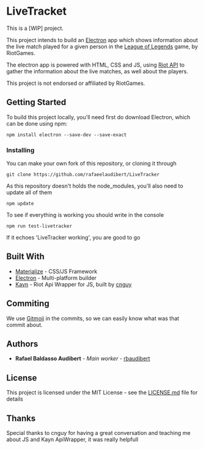 # LiveTracket

This is a [WIP] project.

This project intends to build an [Electron](https://electronjs.org/) app which shows information about the live match played for a given person in the [League of Legends](https://na.leagueoflegends.com/) game, by RiotGames.

The electron app is powered with HTML, CSS and JS, using [Riot API](https://developer.riotgames.com/) to gather the information about the live matches, as well about the players.

This project is not endorsed or affiliated by RiotGames.

## Getting Started

To build this project locally, you'll need first do download Electron, which can be done using npm:

```
npm install electron --save-dev --save-exact
```

### Installing

You can make your own fork of this repository, or cloning it through

```
git clone https://github.com/rafaeelaudibert/LiveTracker
```

As this repository doesn't holds the node_modules, you'll also need to update all of them

```
npm update
```

To see if everything is working you should write in the console
```
npm run test-livetracker
```

If it echoes 'LiveTracker working', you are good to go

## Built With

* [Materialize](http://materializecss.com/) - CSS/JS Framework
* [Electron](https://electronjs.org/) - Multi-platform builder
* [Kayn](https://github.com/cnguy/kayn) - Riot Api Wrapper for JS, built by [cnguy](https://github.com/cnguy)

## Commiting

We use [Gitmoji](https://gitmoji.carloscuesta.me/) in the commits, so we can easily know what was that commit about.

## Authors

* **Rafael Baldasso Audibert** - *Main worker* - [rbaudibert](https://github.com/rafaeelaudibert)

## License

This project is licensed under the MIT License - see the [LICENSE.md](LICENSE.md) file for details

## Thanks

Special thanks to cnguy for having a great conversation and teaching me about JS and Kayn ApiWrapper, it was really helpfull
